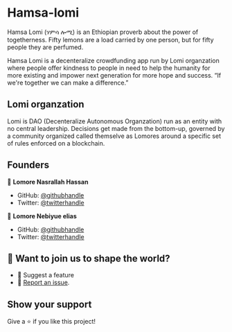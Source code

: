 # Hamsa-lomi

Hamsa Lomi (ሃምሳ ሎሚ) is an Ethiopian proverb about the power of togetherness. Fifty lemons are a load carried by one person, but for fifty people they are perfumed.

Hamsa Lomi is a decenteralize crowdfunding app run by Lomi organzation where people offer kindness to people in need to help the humanity for more existing and impower next generation for more hope and success. “If we're together we can make a difference.”

## Lomi organzation

Lomi is DAO (Decenteralize Autonomous Organzation) run as an entity with no central leadership. Decisions get made from the bottom-up, governed by a community organized called themselve as Lomores around a specific set of rules enforced on a blockchain.

## Founders

👤 **Lomore Nasrallah Hassan**

- GitHub: [@githubhandle](https://github.com/Azizadx)
- Twitter: [@twitterhandle](https://twitter.com/AzizaDx)

👤 **Lomore Nebiyue elias**

- GitHub: [@githubhandle](https://github.com/nebiyuelias1)
- Twitter: [@twitterhandle](https://twitter.com/nebex_elias)

## 🙌 Want to join us to shape the world?

- 🤔 Suggest a feature
- 🐛 [Report an issue](../../issues/).

## Show your support

Give a ⭐️ if you like this project!
